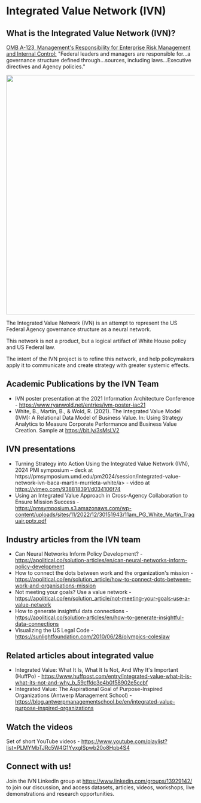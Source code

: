 
<html>
<head><h1>Integrated Value Network (IVN)</h1></head>

<body>

<h2>What is the Integrated Value Network (IVN)?</h2>

<p><a href="https://www.whitehouse.gov/wp-content/uploads/legacy_drupal_files/omb/memoranda/2016/m-16-17.pdf">OMB A-123, Management's Responsibility for Enterprise Risk Management and Internal Control:</a> "Federal leaders and managers are responsible for...a governance structure defined through...sources, including laws...Executive directives and Agency policies."</p>

<p><a href="https://basilwhite.com/ivn/IVNRegulatoryEcosystem.png"><img src="https://basilwhite.com/ivn/IVNRegulatoryEcosystem.png" width=640></a></p>

<p>The Integrated Value Network (IVN) is an attempt to represent the US Federal Agency governance structure as a neural network.
</p>
<p>
This network is not a product, but a logical artifact of White House policy and US Federal law.
</p>
<p>
The intent of the IVN project is to refine this network, and help policymakers apply it to communicate and create strategy with greater systemic effects. 
</p>

<h2>Academic Publications by the IVN Team</h2>
<ul>
<li>IVN poster presentation at the 2021 Information Architecture Conference - <a href="https://www.ryanwold.net/entries/ivm-poster-iac21">https://www.ryanwold.net/entries/ivm-poster-iac21</a></li>
<li>White, B., Martin, B., & Wold, R. (2021). The Integrated Value Model (IVM): A Relational Data Model of Business Value. In: Using Strategy Analytics to Measure Corporate Performance and Business Value Creation. Sample at <a href="https://bit.ly/3sMsLV2">https://bit.ly/3sMsLV2</a></li>
</ul>


<h2>IVN presentations</h2>
<ul>
  <li>Turning Strategy into Action Using the Integrated Value Network (IVN), 2024 PMI symposium – deck at <ahref="https://pmsymposium.umd.edu/pm2024/session/integrated-value-network-ivn-baca-martin-murrieta-white/">https://pmsymposium.umd.edu/pm2024/session/integrated-value-network-ivn-baca-martin-murrieta-white/</ahref>a> - video at <a href="https://vimeo.com/938818391/d034106f74">https://vimeo.com/938818391/d034106f74</a>
<li>Using an Integrated Value Approach in Cross-Agency Collaboration to Ensure Mission Success - <a href="https://pmsymposium.s3.amazonaws.com/wp-content/uploads/sites/11/2022/12/30151943/11am_PG_White_Martin_Traquair.pptx.pdf">https://pmsymposium.s3.amazonaws.com/wp-content/uploads/sites/11/2022/12/30151943/11am_PG_White_Martin_Traquair.pptx.pdf</a></li>
</ul>

<h2>Industry articles from the IVN team</h2>
<ul>
<li>Can Neural Networks Inform Policy Development? - <a href="https://apolitical.co/solution-articles/en/can-neural-networks-inform-policy-development">https://apolitical.co/solution-articles/en/can-neural-networks-inform-policy-development</a></li>
<li>How to connect the dots between work and the organization's mission  - <a href="https://apolitical.co/en/solution_article/how-to-connect-dots-between-work-and-organisations-mission">https://apolitical.co/en/solution_article/how-to-connect-dots-between-work-and-organisations-mission</a></li>
<li>Not meeting your goals? Use a value network - <a href="https://apolitical.co/en/solution_article/not-meeting-your-goals-use-a-value-network">https://apolitical.co/en/solution_article/not-meeting-your-goals-use-a-value-network</a></li>
<li>How to generate insightful data connections - <a href="https://apolitical.co/solution-articles/en/how-to-generate-insightful-data-connections">https://apolitical.co/solution-articles/en/how-to-generate-insightful-data-connections</a></li>
<li>Visualizing the US Legal Code - <a href="https://sunlightfoundation.com/2010/06/28/olympics-coleslaw">https://sunlightfoundation.com/2010/06/28/olympics-coleslaw</a></li>
</ul>

<h2>Related articles about integrated value</h2>
<ul>
<li>Integrated Value: What It Is, What It Is Not, And Why It's Important (HuffPo) - <a href="https://www.huffpost.com/entry/integrated-value-what-it-is-what-its-not-and-why_b_59cffdc3e4b0f58902e5ccbf">https://www.huffpost.com/entry/integrated-value-what-it-is-what-its-not-and-why_b_59cffdc3e4b0f58902e5ccbf</a></li>
<li>Integrated Value: The Aspirational Goal of Purpose-Inspired Organizations (Antwerp Management School) - <a href="https://blog.antwerpmanagementschool.be/en/integrated-value-purpose-inspired-organizations"</a>https://blog.antwerpmanagementschool.be/en/integrated-value-purpose-inspired-organizations</a></li>
</ul>

<h2>Watch the videos</h2>

<p class="join">Set of short YouTube videos - <a href="https://www.youtube.com/playlist?list=PLMYMbTJRc5W4G1YyxgISpwb20o8Hpb4S4">https://www.youtube.com/playlist?list=PLMYMbTJRc5W4G1YyxgISpwb20o8Hpb4S4</a></p>



<h2>Connect with us!</h2>

<p class="join">Join the IVN LinkedIn group at <a href="https://www.linkedin.com/groups/13929142/">https://www.linkedin.com/groups/13929142/</a> to join our discussion, and access datasets, articles, videos, workshops, live demonstrations and research opportunities.</p>

</body>

</html>
